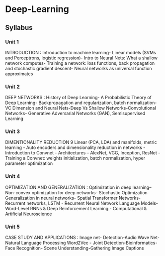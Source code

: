 # Deep-Learning

## Syllabus

### Unit 1
INTRODUCTION : Introduction to machine learning- Linear models (SVMs and Perceptrons, logistic regression)- Intro to Neural Nets: What a shallow network computes- Training a network: loss functions, back propagation and stochastic gradient descent- Neural networks as universal function approximates

### Unit 2
DEEP NETWORKS : History of Deep Learning- A Probabilistic Theory of Deep Learning- Backpropagation and regularization, batch normalization- VC Dimension and Neural Nets-Deep Vs Shallow Networks-Convolutional Networks- Generative Adversarial Networks (GAN), Semisupervised Learning

### Unit 3
DIMENTIONALITY REDUCTION 9 Linear (PCA, LDA) and manifolds, metric learning - Auto encoders and dimensionality reduction in networks - Introduction to Convnet - Architectures – AlexNet, VGG, Inception, ResNet - Training a Convnet: weights initialization, batch normalization, hyper parameter optimization

### Unit 4
OPTIMIZATION AND GENERALIZATION : Optimization in deep learning– Non-convex optimization for deep networks- Stochastic Optimization Generalization in neural networks- Spatial Transformer Networks- Recurrent networks, LSTM - Recurrent Neural Network Language Models- Word-Level RNNs & Deep Reinforcement Learning - Computational & Artificial Neuroscience

### Unit 5
CASE STUDY AND APPLICATIONS : Image net- Detection-Audio Wave Net-Natural Language Processing Word2Vec - Joint Detection-Bioinformatics- Face Recognition- Scene Understanding-Gathering Image Captions
